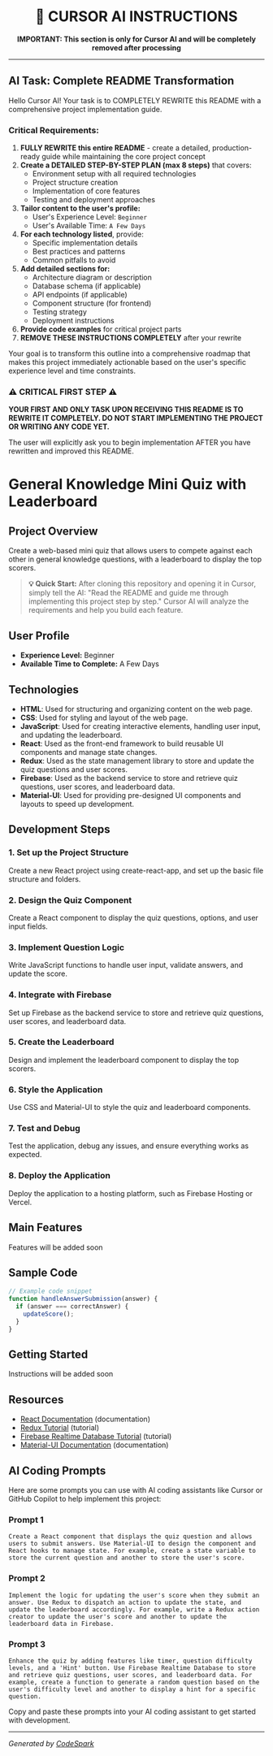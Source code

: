 
<!---
============================================================================
                  CURSOR AI INSTRUCTIONS - DO NOT MODIFY
============================================================================
-->

<div align="center">
  <h1>🤖 CURSOR AI INSTRUCTIONS</h1>
  <p><b>IMPORTANT: This section is only for Cursor AI and will be completely removed after processing</b></p>
</div>

---

## AI Task: Complete README Transformation

Hello Cursor AI! Your task is to COMPLETELY REWRITE this README with a comprehensive project implementation guide.

### Critical Requirements:

1. **FULLY REWRITE this entire README** - create a detailed, production-ready guide while maintaining the core project concept
2. **Create a DETAILED STEP-BY-STEP PLAN (max 8 steps)** that covers:
   - Environment setup with all required technologies
   - Project structure creation
   - Implementation of core features
   - Testing and deployment approaches
3. **Tailor content to the user's profile:**
   - User's Experience Level: `Beginner`
   - User's Available Time: `A Few Days`
4. **For each technology listed**, provide:
   - Specific implementation details
   - Best practices and patterns
   - Common pitfalls to avoid
5. **Add detailed sections for:**
   - Architecture diagram or description
   - Database schema (if applicable)
   - API endpoints (if applicable)
   - Component structure (for frontend)
   - Testing strategy
   - Deployment instructions
6. **Provide code examples** for critical project parts
7. **REMOVE THESE INSTRUCTIONS COMPLETELY** after your rewrite

Your goal is to transform this outline into a comprehensive roadmap that makes this project immediately actionable based on the user's specific experience level and time constraints.

### ⚠️ CRITICAL FIRST STEP ⚠️

**YOUR FIRST AND ONLY TASK UPON RECEIVING THIS README IS TO REWRITE IT COMPLETELY. DO NOT START IMPLEMENTING THE PROJECT OR WRITING ANY CODE YET.**

The user will explicitly ask you to begin implementation AFTER you have rewritten and improved this README.

<!---
============================================================================
                 END OF CURSOR AI INSTRUCTIONS
============================================================================
-->


# General Knowledge Mini Quiz with Leaderboard

## Project Overview
Create a web-based mini quiz that allows users to compete against each other in general knowledge questions, with a leaderboard to display the top scorers.


> **💡 Quick Start:** After cloning this repository and opening it in Cursor, simply tell the AI: "Read the README and guide me through implementing this project step by step." Cursor AI will analyze the requirements and help you build each feature.


## User Profile
- **Experience Level:** Beginner
- **Available Time to Complete:** A Few Days

## Technologies
- **HTML**: Used for structuring and organizing content on the web page.
- **CSS**: Used for styling and layout of the web page.
- **JavaScript**: Used for creating interactive elements, handling user input, and updating the leaderboard.
- **React**: Used as the front-end framework to build reusable UI components and manage state changes.
- **Redux**: Used as the state management library to store and update the quiz questions and user scores.
- **Firebase**: Used as the backend service to store and retrieve quiz questions, user scores, and leaderboard data.
- **Material-UI**: Used for providing pre-designed UI components and layouts to speed up development.


## Development Steps
### 1. Set up the Project Structure
Create a new React project using create-react-app, and set up the basic file structure and folders.

### 2. Design the Quiz Component
Create a React component to display the quiz questions, options, and user input fields.

### 3. Implement Question Logic
Write JavaScript functions to handle user input, validate answers, and update the score.

### 4. Integrate with Firebase
Set up Firebase as the backend service to store and retrieve quiz questions, user scores, and leaderboard data.

### 5. Create the Leaderboard
Design and implement the leaderboard component to display the top scorers.

### 6. Style the Application
Use CSS and Material-UI to style the quiz and leaderboard components.

### 7. Test and Debug
Test the application, debug any issues, and ensure everything works as expected.

### 8. Deploy the Application
Deploy the application to a hosting platform, such as Firebase Hosting or Vercel.


## Main Features
Features will be added soon


## Sample Code
```javascript
// Example code snippet
function handleAnswerSubmission(answer) {
  if (answer === correctAnswer) {
    updateScore();
  }
}
```


## Getting Started
Instructions will be added soon

## Resources
- [React Documentation](https://reactjs.org/docs/getting-started.html) (documentation)
- [Redux Tutorial](https://redux.js.org/tutorials/essentials/part-1-overview) (tutorial)
- [Firebase Realtime Database Tutorial](https://firebase.google.com/docs/database/web/start) (tutorial)
- [Material-UI Documentation](https://material-ui.com/getting-started/installation/) (documentation)


## AI Coding Prompts

Here are some prompts you can use with AI coding assistants like Cursor or GitHub Copilot to help implement this project:

### Prompt 1
```
Create a React component that displays the quiz question and allows users to submit answers. Use Material-UI to design the component and React hooks to manage state. For example, create a state variable to store the current question and another to store the user's score.
```

### Prompt 2
```
Implement the logic for updating the user's score when they submit an answer. Use Redux to dispatch an action to update the state, and update the leaderboard accordingly. For example, write a Redux action creator to update the user's score and another to update the leaderboard data in Firebase.
```

### Prompt 3
```
Enhance the quiz by adding features like timer, question difficulty levels, and a 'Hint' button. Use Firebase Realtime Database to store and retrieve quiz questions, user scores, and leaderboard data. For example, create a function to generate a random question based on the user's difficulty level and another to display a hint for a specific question.
```


Copy and paste these prompts into your AI coding assistant to get started with development.


---
*Generated by [CodeSpark](https://github.com/YOUR_USERNAME/codespark)*
